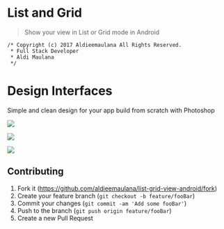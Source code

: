 # List and Grid
> Show your view in List or Grid mode in Android

```
/* Copyright (c) 2017 Aldieemaulana All Rights Reserved.
 * Full Stack Developer
 * Aldi Maulana 
 */

```

# Design Interfaces
Simple and clean design for your app build from scratch with Photoshop


![](https://i.imgur.com/zToioOh.jpg)

![](https://i.imgur.com/KaNQv6s.jpg)

![](https://i.imgur.com/fDVHiEO.jpg)



## Contributing
1. Fork it (<https://github.com/aldieemaulana/list-grid-view-android/fork>)
2. Create your feature branch (`git checkout -b feature/fooBar`)
3. Commit your changes (`git commit -am 'Add some fooBar'`)
4. Push to the branch (`git push origin feature/fooBar`)
5. Create a new Pull Request
